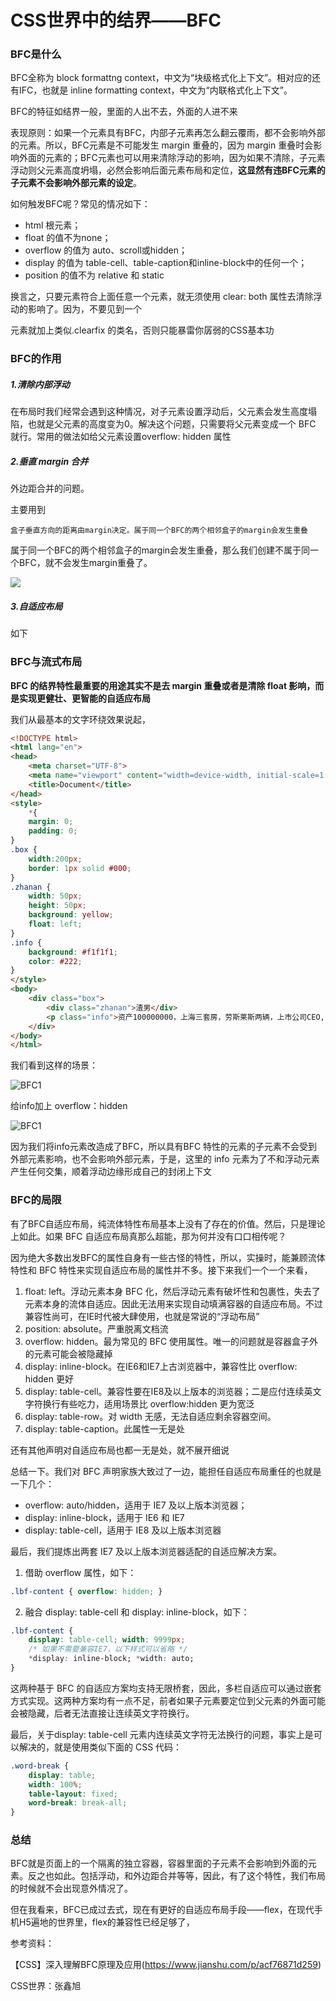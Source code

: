 # CSS世界中的结界——BFC



### BFC是什么

BFC全称为 block formattng context，中文为“块级格式化上下文”。相对应的还有IFC，也就是 inline formatting context，中文为“内联格式化上下文”。

BFC的特征如结界一般，里面的人出不去，外面的人进不来

表现原则：如果一个元素具有BFC，内部子元素再怎么翻云覆雨，都不会影响外部的元素。所以，BFC元素是不可能发生 margin 重叠的，因为 margin 重叠时会影响外面的元素的；BFC元素也可以用来清除浮动的影响，因为如果不清除，子元素浮动则父元素高度坍塌，必然会影响后面元素布局和定位，**这显然有违BFC元素的子元素不会影响外部元素的设定**。



如何触发BFC呢？常见的情况如下：

- html 根元素；
- float 的值不为none；
- overflow 的值为 auto、scroll或hidden；
- display 的值为 table-cell、table-caption和inline-block中的任何一个；
- position 的值不为 relative 和 static

换言之，只要元素符合上面任意一个元素，就无须使用 clear: both 属性去清除浮动的影响了。因为，不要见到一个 <div> 元素就加上类似.clearfix 的类名，否则只能暴雷你孱弱的CSS基本功



### BFC的作用

##### 1.清除内部浮动

在布局时我们经常会遇到这种情况，对子元素设置浮动后，父元素会发生高度塌陷，也就是父元素的高度变为0。解决这个问题，只需要将父元素变成一个 BFC 就行。常用的做法如给父元素设置overflow: hidden 属性

##### 2.垂直 margin 合并

外边距合并的问题。

主要用到 

```
盒子垂直方向的距离由margin决定。属于同一个BFC的两个相邻盒子的margin会发生重叠
```

属于同一个BFC的两个相邻盒子的margin会发生重叠，那么我们创建不属于同一个BFC，就不会发生margin重叠了。

<img src="../.vuepress/public/images/CSS/BFC_margin.png" />

##### 3.自适应布局

如下

### BFC与流式布局

**BFC 的结界特性最重要的用途其实不是去 margin 重叠或者是清除 float 影响，而是实现更健壮、更智能的自适应布局**

我们从最基本的文字环绕效果说起，

```html
<!DOCTYPE html>
<html lang="en">
<head>
    <meta charset="UTF-8">
    <meta name="viewport" content="width=device-width, initial-scale=1.0">
    <title>Document</title>
</head>
<style>
    *{
	margin: 0;
	padding: 0;
}
.box {
	width:200px;
	border: 1px solid #000;
}
.zhanan {
	width: 50px;
	height: 50px;
	background: yellow;
    float: left;
}
.info {
	background: #f1f1f1;
    color: #222;
}
</style>
<body>
    <div class="box">
        <div class="zhanan">渣男</div>
        <p class="info">资产100000000，上海三套房，劳斯莱斯两辆，上市公司CEO,肖战相貌，彭于晏身材，只爱你一个人...</p>
    </div>
</body>
</html>
```

我们看到这样的场景：

![BFC1](../.vuepress/public/images/CSS/BFC1.png)

给info加上 overflow：hidden

![BFC1](../.vuepress/public/images/CSS/BFC2.png)

因为我们将info元素改造成了BFC，所以具有BFC 特性的元素的子元素不会受到外部元素影响，也不会影响外部元素，于是，这里的 info 元素为了不和浮动元素产生任何交集，顺着浮动边缘形成自己的封闭上下文



### BFC的局限

有了BFC自适应布局，纯流体特性布局基本上没有了存在的价值。然后，只是理论上如此。如果 BFC 自适应布局真那么超能，那为何并没有口口相传呢？

因为绝大多数出发BFC的属性自身有一些古怪的特性，所以，实操时，能兼顾流体特性和 BFC 特性来实现自适应布局的属性并不多。接下来我们一个一个来看，

1. float: left。浮动元素本身 BFC 化，然后浮动元素有破坏性和包裹性，失去了元素本身的流体自适应。因此无法用来实现自动填满容器的自适应布局。不过兼容性尚可，在IE时代被大肆使用，也就是常说的“浮动布局”
2. position: absolute。严重脱离文档流
3. overflow: hidden。最为常见的 BFC 使用属性。唯一的问题就是容器盒子外的元素可能会被隐藏掉
4. display: inline-block。在IE6和IE7上古浏览器中，兼容性比 overflow: hidden 更好
5. display: table-cell。兼容性要在IE8及以上版本的浏览器；二是应付连续英文字符换行有些吃力，适用场景比 overflow:hidden 更为宽泛
6. display: table-row。对 width 无感，无法自适应剩余容器空间。
7. display: table-caption。此属性一无是处

还有其他声明对自适应布局也都一无是处，就不展开细说

总结一下。我们对 BFC 声明家族大致过了一边，能担任自适应布局重任的也就是一下几个：

- overflow: auto/hidden，适用于 IE7 及以上版本浏览器；
- display: inline-block，适用于 IE6 和 IE7
- display: table-cell，适用于 IE8 及以上版本浏览器

最后，我们提炼出两套 IE7 及以上版本浏览器适配的自适应解决方案。

1. 借助 overflow 属性，如下：

```css
.lbf-content { overflow: hidden; }
```

2. 融合 display: table-cell 和 display: inline-block，如下：

```css
.lbf-content {
    display: table-cell; width: 9999px;
    /* 如果不需要兼容IE7，以下样式可以省略 */
    *display: inline-block; *width: auto;
}
```

这两种基于 BFC 的自适应方案均支持无限桥套，因此，多栏自适应可以通过嵌套方式实现。这两种方案均有一点不足，前者如果子元素要定位到父元素的外面可能会被隐藏，后者无法直接让连续英文字符换行。

最后，关于display: table-cell 元素内连续英文字符无法换行的问题，事实上是可以解决的，就是使用类似下面的 CSS 代码：

```css
.word-break {
    display: table;
    width: 100%;
    table-layout: fixed;
    word-break: break-all;
}
```



### 总结

BFC就是页面上的一个隔离的独立容器，容器里面的子元素不会影响到外面的元素。反之也如此。包括浮动，和外边距合并等等，因此，有了这个特性，我们布局的时候就不会出现意外情况了。

但在我看来，BFC已成过去式，现在有更好的自适应布局手段——flex，在现代手机H5遍地的世界里，flex的兼容性已经足够了，





参考资料：

【CSS】深入理解BFC原理及应用(https://www.jianshu.com/p/acf76871d259)

CSS世界：张鑫旭









